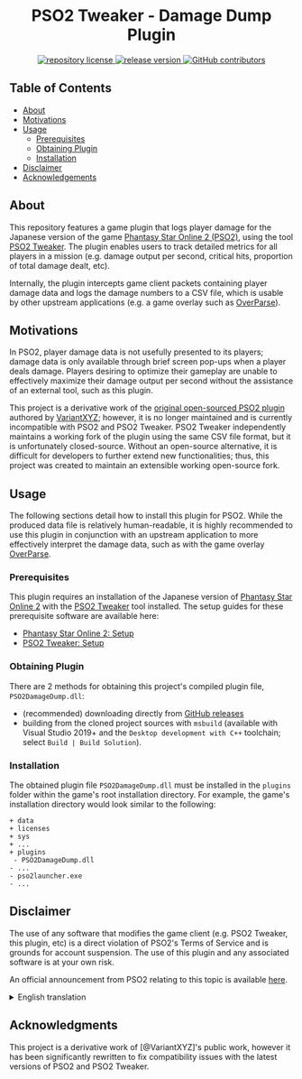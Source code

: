 <h1 align="center">
    PSO2 Tweaker - Damage Dump Plugin
</h1>

<p align="center">
    <a href="https://github.com/approved/PSO2DamageDump/blob/master/LICENSE">
        <img alt="repository license" src="https://img.shields.io/github/license/approved/PSO2DamageDump?style=for-the-badge"/>
    </a>
    <a href="https://github.com/approved/PSO2DamageDump/releases">
        <img alt="release version" src="https://img.shields.io/github/v/tag/approved/PSO2DamageDump?style=for-the-badge&logo=C%2B%2B"/>
    </a>
    <a href="https://github.com/approved/PSO2DamageDump/graphs/contributors">
        <img alt="GitHub contributors" src="https://img.shields.io/github/contributors/approved/PSO2DamageDump?color=green&logo=github&style=for-the-badge"/>
    </a>
</p>


## Table of Contents
- [About](#about)
- [Motivations](#motivations)
- [Usage](#usage)
  - [Prerequisites](#prerequisites)
  - [Obtaining Plugin](#obtaining-plugin)
  - [Installation](#installation)
- [Disclaimer](#disclaimer)
- [Acknowledgements](#acknowledgments)


## About
This repository features a game plugin that logs player damage for the Japanese version of the game [Phantasy Star Online 2 (PSO2)](https://pso2.jp/), using the tool [PSO2 Tweaker](https://arks-layer.com/). The plugin enables users to track detailed metrics for all players in a mission (e.g. damage output per second, critical hits, proportion of total damage dealt, etc).

Internally, the plugin intercepts game client packets containing player damage data and logs the damage numbers to a CSV file, which is usable by other upstream applications (e.g. a game overlay such as [OverParse](https://github.com/mysterious64/OverParse)).


## Motivations
In PSO2, player damage data is not usefully presented to its players; damage data is only available through brief screen pop-ups when a player deals damage. Players desiring to optimize their gameplay are unable to effectively maximize their damage output per second without the assistance of an external tool, such as this plugin.

This project is a derivative work of the [original open-sourced PSO2 plugin](https://github.com/VariantXYZ/PSO2DamageDump) authored by [VariantXYZ](https://github.com/VariantXYZ); however, it is no longer maintained and is currently incompatible with PSO2 and PSO2 Tweaker. PSO2 Tweaker independently maintains a working fork of the plugin using the same CSV file format, but it is unfortunately closed-source. Without an open-source alternative, it is difficult for developers to further extend new functionalities; thus, this project was created to maintain an extensible working open-source fork.


## Usage
The following sections detail how to install this plugin for PSO2. While the produced data file is relatively human-readable, it is highly recommended to use this plugin in conjunction with an upstream application to more effectively interpret the damage data, such as with the game overlay [OverParse](https://github.com/mysterious64/OverParse).

### Prerequisites
This plugin requires an installation of the Japanese version of [Phantasy Star Online 2](https://pso2.jp/) with the [PSO2 Tweaker](https://arks-layer.com/) tool installed. The setup guides for these prerequisite software are available here:
- [Phantasy Star Online 2: Setup](http://pso2.jp/players/manual/setup/pc/)
- [PSO2 Tweaker: Setup](https://arks-layer.com/setup.html)

### Obtaining Plugin
There are 2 methods for obtaining this project's compiled plugin file, `PSO2DamageDump.dll`:
- (recommended) downloading directly from [GitHub releases](https://github.com/approved/PSO2DamageDump/releases)
- building from the cloned project sources with `msbuild` (available with Visual Studio 2019+ and the `Desktop development with C++` toolchain; select `Build | Build Solution`).


### Installation
The obtained plugin file `PSO2DamageDump.dll` must be installed in the `plugins` folder within the game's root installation directory. For example, the game's installation directory would look similar to the following:

```
+ data
+ licenses
+ sys
+ ...
+ plugins
 - PSO2DamageDump.dll
- ...
- pso2launcher.exe
- ...
```


## Disclaimer
The use of any software that modifies the game client (e.g. PSO2 Tweaker, this plugin, etc) is a direct violation of PSO2's Terms of Service and is grounds for account suspension. The use of this plugin and any associated software is at your own risk.

An official announcement from PSO2 relating to this topic is available [here](http://pso2.jp/players/news/9224/).
<details>
    <summary>English translation</summary>
    ```
    The "PSO2" management team has confirmed the existence of an external tool that analyzes and acquires the internal information and numerical values of "PSO2".
    
    Using such an external tool is a violation of the Terms of Service, which violates Article 9 of the Terms of Service (Prohibition of cheating and cheating).
    
    We take measures to block access from external tools at any time, but if it is confirmed that such a tool is being used in the future, we will suspend the use of the corresponding account without notice based on the terms of use. Therefore, please do not use it.
    ```
</details>


## Acknowledgments
This project is a derivative work of [@VariantXYZ]'s public work, however it has been significantly rewritten to fix compatibility issues with the latest versions of PSO2 and PSO2 Tweaker.
